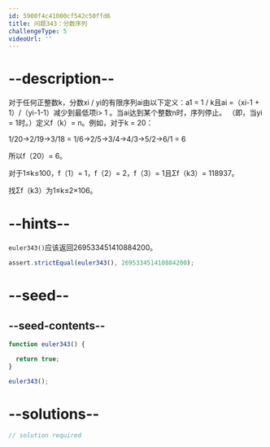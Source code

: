 ```yaml
---
id: 5900f4c41000cf542c50ffd6
title: 问题343：分数序列
challengeType: 5
videoUrl: ''
---
```


# --description--

对于任何正整数k，分数xi / yi的有限序列ai由以下定义：a1 = 1 / k且ai =（xi-1 + 1）/（yi-1-1）减少到最低项i> 1 。当ai达到某个整数n时，序列停止。 （即，当yi = 1时。）定义f（k）= n。例如，对于k = 20：

1/20→2/19→3/18 = 1/6→2/5→3/4→4/3→5/2→6/1 = 6

所以f（20）= 6。

对于1≤k≤100，f（1）= 1，f（2）= 2，f（3）= 1且Σf（k3）= 118937。

找Σf（k3）为1≤k≤2×106。

# --hints--

`euler343()`应该返回269533451410884200。

```js
assert.strictEqual(euler343(), 269533451410884200);
```

# --seed--

## --seed-contents--

```js
function euler343() {

  return true;
}

euler343();
```

# --solutions--

```js
// solution required
```
